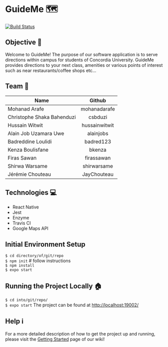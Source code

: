 # GuideMe 🗺️

[![Build Status](https://travis-ci.com/mohanadarafe/GuideMe.svg?branch=master)](https://travis-ci.com/mohanadarafe/GuideMe)

## Objective 🎯
Welcome to GuideMe! The purpose of our software application is to serve directions within campus for students of Concordia University. GuideMe provides directions to your next class, amenities or various points of interest such as near restaurants/coffee shops etc... 

## Team 👥
| Name          | Github        |
| ------------- |:-------------:|
| Mohanad Arafe | mohanadarafe |
| Christophe Shaka Bahenduzi | csbduzi |
| Hussain Witwit | hussainwitwit |
| Alain Job Uzamara Uwe | alainjobs |
| Badreddine Loulidi | badred123 |
| Kenza Boulisfane | bkenza |
| Firas Sawan | firassawan |
| Shirwa Warsame | shirwarsame |
| Jérémie Chouteau | JayChouteau |

## Technologies 💻
* React Native
* Jest
* Enzyme
* Travis CI
* Google Maps API

## Initial Environment Setup
`$ cd directory/of/git/repo`  
`$ npm init` # follow instructions  
`$ npm install`  
`$ expo start` 

## Running the Project Locally 🏠
`$ cd into/git/repo/`  
`$ expo start`
The project can be found at [http://localhost:19002/](http://localhost:19002/)

## Help ℹ️
For a more detailed description of how to get the project up and running, please visit the [Getting Started](https://github.com/mohanadarafe/GuideMe/wiki/Getting-started) page of our wiki!

